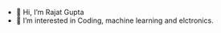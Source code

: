 - 👋 Hi, I’m Rajat Gupta
- 👀 I’m interested in Coding, machine learning and elctronics. 

<!---
Rajat-Hbtu/Rajat-Hbtu is a ✨ special ✨ repository because its `README.md` (this file) appears on your GitHub profile.
You can click the Preview link to take a look at your changes.
--->
